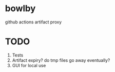 # bowlby

github actions artifact proxy

# TODO

 1. Tests
 1. Artifact expiry? do tmp files go away eventually?
 1. GUI for local use
